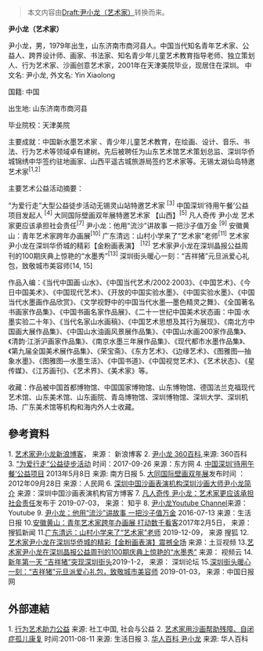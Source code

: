 > 本文内容由[Draft:尹小龙（艺术家）](https://zh.wikipedia.org/wiki/Draft:尹小龙（艺术家）)转换而来。


**尹小龙（艺术家）**

尹小龙，男，1979年出生，山东济南市商河县人。中国当代知名青年艺术家、公益人、跨界设计师、画家、书法家、知名青少年儿童艺术教育指导老师、独立策划人、行为艺术家、沙画创意艺术家，2001年在天津美院毕业，现居住在深圳。 中文名: 尹小龙, 外文名: Yin Xiaolong

国籍: 中国

出生地: 山东济南市商河县

毕业院校：天津美院

主要成就：中国新水墨艺术家 、青少年儿童艺术教育，在绘画、设计、音乐、书法、行为艺术等领域卓有建树。先后被聘任为山东艺术馆艺术策划总监、深圳华侨城锦绣中华签约驻地画家、山西平遥古城旅游局签约艺术家等。无锡太湖仙岛特邀艺术家<sup>\[1,2\]</sup>

主要艺术公益活动摘要：

“为爱行走”大型公益徒步活动无锡灵山站特邀艺术家 <sup>\[3\]</sup>
中国深圳‘待用午餐’公益项目发起人 <sup>\[4\]</sup>
大同国际壁画双年展特邀艺术家 【山西】<sup>\[5\]</sup>
凡人奇传 尹小龙 艺术家更应该承担社会责任<sup>\[7\]</sup>
尹小龙：他用“流沙”讲故事 一把沙子值万金 <sup>\[9\]</sup>
安徽黄山：青年艺术家跨年办画展<sup>\[10\]</sup>
广东清远：山村小学来了“艺术家”老师<sup>\[11\]</sup>
艺术家尹小龙在深圳华侨城的精彩【金粉画表演】 <sup>\[12\]</sup>
艺术家尹小龙在深圳晶报公益周刊的100期庆典上惊艳的“水墨秀”<sup>\[13\]</sup>
深圳街头暖心一刻：“吉祥猪”元旦派爱心礼包，致敬城市美容师\[14, 15\]
　　

作品入编：《当代中国画·山水》、《中国当代艺术/2002·2003》、《中国艺术》、《今日中国美术》、《中国现代艺术》、《开放的中国实验水墨》、《中国实验水墨》、《中国当代水墨画作品欣赏》、《文学视野中的中国当代水墨—墨色精灵之舞》、《全国著名书画家作品集》、《中国书画名家作品展》、《二十一世纪中国美术状态画：中国·水墨实验二十年》、《当代名家山水画稿》、《中国艺术思想及其行为展现》、《南北方中国画大展作品集》、《中国山水油画风景展作品集》、《中国山水画200家作品集》、《清韵·江浙沪画家作品集》、《南京水墨三年展作品集》、《现代都市水墨作品集》、《第九届全国美术展作品集》、《荣宝斋》、《东方艺术》、《边缘艺术》、《图雅图—抽象水墨》、《图雅图—水墨生活》、《中国书道》、《中国视觉艺术》、《艺术状态》、《星传媒》、《江苏画刊》、《艺术界》、《美术家》等。　　

收藏：作品被中国首都博物馆、中国国家博物馆、山东博物馆、德国法兰克福现代艺术馆、山东美术馆、山东画院、青岛博物馆、深圳博物馆、深圳大学、深圳机场、广东美术馆等机构和海内外人士收藏。

## 參考資料

1\. [艺术家尹小龙新浪博客](http://blog.sina.com.cn/zgshds)， 来源： 新浪博客
2\. [尹小龙 360百科](https://m.baike.so.com/doc/7530876-7804969.html),来源: 360百科
3\. [“为爱行走”公益徒步活动](http://www.c-tva.net/commonweal/62264.html) 时间：2017-09-26 来源：东方网
4\. [中国深圳‘待用午餐’公益项目](http://epaper.southcn.com/nfdaily/html/2013-05/08/content_7187242.htm) 2013年5月8日 来源: 南方日报
5\. [大同国际壁画双年展](http://wangzhan.cntv.cn/2012/09/28/ARTI1348811991263715.shtml)发布时间 ：2012年09月28日 来源：人民网
6\. [深圳中国沙画表演机构深圳沙画大师尹小龙简介](http://blog.sina.com.cn/s/blog_6eaf361c0100mg11.html) 来源：深圳中国沙画表演机构官方博客
7\. [凡人奇传 尹小龙：艺术家更应该承担社会责任](https://zhuanlan.zhihu.com/p/72155072)发布于 2019-07-03， 来源： 知乎
8\. [尹小龙Youtube Channel](https://www.youtube.com/channel/UCjsZ5eLlh6UtFnIUod9D-5A)来源： Youtube
9\. [尹小龙：他用“流沙”讲故事 一把沙子值万金](http://bfyl100.com/FEN_sjz/index.php?p=user_show&id=607) 2016-07-13 来源：生活日报
10\.[安徽黄山：青年艺术家跨年办画展 打动数千看客](https://m.sohu.com/n/479960625/)2017年2月5日， 来源： 搜狐新闻
11\.[广东清远：山村小学来了“艺术家”老师](http://www.sohu.com/a/359360767_504310) 2019-12-09， 来源 搜狐
12\.[艺术家尹小龙在深圳华侨城的精彩【金粉画表演】震撼全场](http://compaign.tudou.com/v/XMjQyNDg2ODY5Mg==) 来源：土豆视频
13\.[艺术家尹小龙在深圳晶报公益周刊的100期庆典上惊艳的“水墨秀”](http://www.cloudyouku.com/video/?vid=XNjQwNzk2MTMy) 来源： 视频云
14\.[新年第一天 “吉祥猪”突现深圳街头](http://www.0755bbs.net/article-20921-1.html)2019-1-2， 来源： 深圳论坛
15\.[深圳街头暖心一刻：“吉祥猪”元旦派爱心礼包，致敬城市美容师](http://sz.chinadaily.com.cn/a/201901/03/WS5c2d603ba3106072a9033b87.html) 2019-01-03， 来源：中国日报网

## 外部連結

1\. [行为艺术助力公益](http://cncasw.swchina.org/shygy/nxd/2014/0920/17691.shtml) 来源: 社工中国, 社会与公益
2\. [艺术家用沙画帮助残障、自闭症孤儿康复](http://www.kdnlxl.com/2011/08-11/9103864276.html) 时间:2011-08-11 来源: 生活日报
3\. [华人百科 尹小龙](https://www.itsfun.com.tw/%E5%B0%B9%E5%B0%8F%E9%BE%8D/wiki-9694087-6780357) 来源: 华人百科
